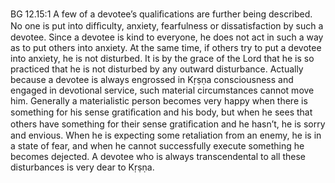 BG 12.15:1	A few of a devotee’s qualiﬁcations are further being described. No one is put into difﬁculty, anxiety, fearfulness or dissatisfaction by such a devotee. Since a devotee is kind to everyone, he does not act in such a way as to put others into anxiety. At the same time, if others try to put a devotee into anxiety, he is not disturbed. It is by the grace of the Lord that he is so practiced that he is not disturbed by any outward disturbance. Actually because a devotee is always engrossed in Kṛṣṇa consciousness and engaged in devotional service, such material circumstances cannot move him. Generally a materialistic person becomes very happy when there is something for his sense gratiﬁcation and his body, but when he sees that others have something for their sense gratiﬁcation and he hasn’t, he is sorry and envious. When he is expecting some retaliation from an enemy, he is in a state of fear, and when he cannot successfully execute something he becomes dejected. A devotee who is always transcendental to all these disturbances is very dear to Kṛṣṇa.